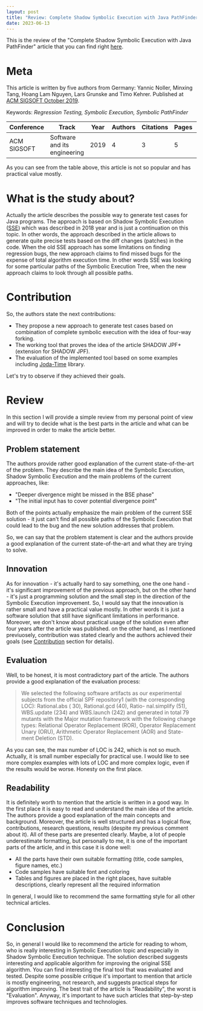 ```yaml
---
layout: post
title: "Review: Complete Shadow Symbolic Execution with Java PathFinder"
date: 2023-06-13
---
```


This is the review of the "Complete Shadow Symbolic Execution with Java
PathFinder"
article that you can find
right [here](https://dl.acm.org/doi/10.1145/3364452.33644558).

# Meta

This article is written by five authors from Germany:
Yannic Noller, Minxing Tang, Hoang Lam Nguyen, Lars Grunske and Timo Kehrer.
Published at [ACM SIGSOFT October 2019](https://dl.acm.org/newsletter/sigsoft).

Keywords: _Regression Testing, Symbolic Execution, Symbolic PathFinder_

| Conference  | Track                        | Year | Authors | Citations | Pages | Figures | References | Formals |
|-------------|------------------------------|------|---------|-----------|-------|---------|------------|---------|
| ACM SIGSOFT | Software and its engineering | 2019 | 4       | 3         | 5     | 6       | 16         | Absent  |

As you can see from the table above, this article is not so popular and has
practical value mostly.

# What is the study about?

Actually the article describes the possible way to generate test cases for
Java programs. The approach is based on Shadow Symbolic
Execution ([SSE](https://dl.acm.org/doi/10.1145/3208952)) which was
described in 2018 year and is just a continuation on this topic. In other words,
the approach described in the article allows to generate quite precise
tests based on the diff changes (patches) in the code.
When the old SSE approach has some limitations on finding regression bugs,
the new approach claims to find missed bugs for the expense of total
algorithm execution time. In other words SSE was looking for some particular
paths of the Symbolic Execution Tree, when the new approach claims to look
through all possible paths.

# Contribution

So, the authors state the next contributions:

* They propose a new approach to generate test cases based on combination of
  complete symbolic execution with the idea of four-way forking.
* The working tool that proves the idea of the article SHADOW JPF+ (extension
  for SHADOW JPF).
* The evaluation of the implemented tool based on some examples
  including [Joda-Time](https://www.joda.org/joda-time/) library.

Let's try to observe if they achieved their goals.

# Review

In this section I will provide a simple review from my personal point of view
and will try to decide what is the best parts in the article and what can
be improved in order to make the article better.

## Problem statement

The authors provide rather good explanation of the current state-of-the-art
of the problem. They describe the main idea of the Symbolic Execution,
Shadow Symbolic Execution and the main problems of the current approaches, like:

- "Deeper divergence might be missed in the BSE phase"
- "The initial input has to cover potential divergence point"

Both of the points actually emphasize the main problem of the current
SSE solution - it just can't find all possible paths of the Symbolic Execution
that could lead to the bug and the new solution addresses that problem.

So, we can say that the problem statement is clear and the authors provide
a good explanation of the current state-of-the-art and what they are trying to
solve.

## Innovation

As for innovation - it's actually hard to say something, one the one hand - it's
significant improvement of the previous approach, but on the other hand - it's
just a programming solution and the small step in the direction of the
Symbolic Execution improvement. So, I would say that the innovation is
rather small and have a practical value mostly. In other words it is just a
software solution that still have significant limitations in performance.
Moreover, we don't know about practical usage of the solution even after
four years after the article was published.
on the other hand, as I mentioned previuosely, contribution was stated clearly
and the authors achieved their goals (see [Contribution](#contribution) section
for details).

## Evaluation

Well, to be honest, it is most contradictory part of the article. The authors
provide a good explanation of the evaluation process:

> We selected the following software artifacts as our experimental subjects
> from the official SPF repository1 (with the corresponding LOC): Rational.abs (
> 30), Rational.gcd (40), Ratio- nal.simplify (51), WBS.update (234) and
> WBS.launch (242) and generated in total 79 mutants with the Major mutation
> framework with the following change types: Relational
> Operator Replacement (ROR), Operator Replacement Unary (ORU), Arithmetic
> Operator Replacement (AOR) and State- ment Deletion (STD).

As you can see, the max number of LOC is 242, which is not so much. Actually, it
is small number especially for practical use. I would like to see more complex
examples with lots of LOC and more complex logic, even if the results would be
worse. Honesty on the first place.

## Readability

It is definitely worth to mention that the article is written in a good way.
In the first place it is easy to read and understand the main idea of the
article. The authors provide a good explanation of the main concepts and
background. Moreover, the article is well structured and has a logical flow,
contributions, research questions, results (despite my previous comment about
it). All of these parts are presented clearly. Maybe, a lot of people
underestimate formatting, but personally to me, it is one of the important parts
of the article, and in this case it is done well:

- All the parts have their own suitable formatting (title, code samples,
  figure names, etc.)
- Code samples have suitable font and coloring
- Tables and figures are placed in the right places, have suitable
  descriptions, clearly represent all the required information

In general, I would like to recommend the same formatting style for all other
technical articles.

# Conclusion

So, in general I would like to recommend the article for reading to whom, who is
really interesting in Symbolic Execution topic and especially in Shadow Symbolic
Execution technique. The solution described suggests interesting and applicable
algorithm for improving the original SSE algorithm. You can find interesting
the final tool that was evaluated and tested. Despite some possible critique
it's important to mention that article is mostly engineering, not research, and
suggests practical steps for algorithm improving. The best trait of the article
is "Readability", the worst is "Evaluation". Anyway, it's important to have such
articles that step-by-step improves software techniques and technologies.





